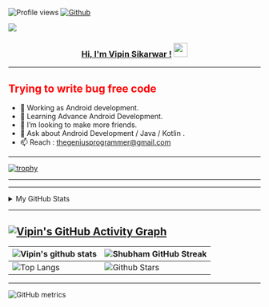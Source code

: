 ![Profile views](https://gpvc.arturio.dev/thegeniusprogrammer)
[![Github](https://img.shields.io/github/followers/thegeniusprogrammer?label=Follow&style=social)](https://github.com/thegeniusprogrammer)


<img src="https://miro.medium.com/max/3200/0*fdcgLkFi3GdmNpWY">

<h3 align="center">
	<a href="https://thegeneiusprogrammer.in/">Hi, I'm Vipin Sikarwar !</a>
  <img src="https://media.giphy.com/media/hvRJCLFzcasrR4ia7z/giphy.gif" width="28">
</h3> 

---

<h2 style="color:red"> Trying to write bug free code</h2>

- 🔭 Working as Android development.
- 🌱 Learning Advance Android Development.
- 👯 I’m looking to make more friends.
- 💬 Ask about Android Development / Java / Kotlin .
- 📫 Reach : thegeniusprogrammer@gmail.com
---

[![trophy](https://github-profile-trophy.vercel.app/?username=thegeniusprogrammer&theme=discord)](https://github.com/ryo-ma/github-profile-trophy)

---


 
 ---
 
 <!-- ## Stats 📈 -->
<details>
	<summary> My GitHub Stats</summary>
<br>
<p align="center">
<a href="https://github.com/thegeniusprogrammer">
  <img height="150em" src="https://github-readme-stats.vercel.app/api?username=thegeniusprogrammer&count_private=true&show_icons=true&bg_color=ffefe7&text_color=140200&title_color=e4626b&border_color=ffd2ce&icon_color=e4626b" />
  <img height="150em" src="https://github-readme-stats-eight-theta.vercel.app/api/top-langs/?username=1902shubh&bg_color=ffefe7&text_color=140200&title_color=e4626b&border_color=ffd2ce&icon_color=e4626b&layout=compact&langs_count=10&exclude_repo=gamebase&hide=objective-c" />
</a>
</p>
</details>


---


[![Vipin's GitHub Activity Graph](https://activity-graph.herokuapp.com/graph?username=thegeniusprogrammer&theme=chartreuse-dark)](https://git.io/praveenscience)
---

| ![Vipin's github stats](https://github-readme-stats.vercel.app/api?username=thegeniusprogrammer&show_icons=true&theme=chartreuse-dark) | ![Shubham GitHub Streak](https://github-readme-streak-stats.herokuapp.com/?user=thegeniusprogrammer&theme=chartreuse-dark) |
| --- | --- |
| ![Top Langs](https://github-readme-stats.vercel.app/api/top-langs/?username=thegeniusprogrammer&theme=chartreuse-dark) | ![Github Stars](https://github-readme-stats.vercel.app/api?username=thegeniusprogrammer&show_icons=true&locale=en&count_private=true&hide_rank=true&custom_title=My%20GitHub%20Stats&disable_animations=true&theme=chartreuse-dark) |

---

![GitHub metrics](https://metrics.lecoq.io/thegeniusprogrammer)  

